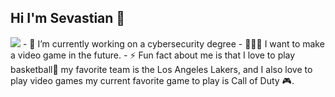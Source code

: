 ## Hi I'm Sevastian 👋
<img src= "https://miro.medium.com/v2/resize:fit:1400/1*FefjABZsli07iiL2C1ysng.gif">
- 🔭 I’m currently working on a cybersecurity degree
- 👨🏽‍💻 I want to make a video game in the future.
- ⚡ Fun fact about me is that I love to play basketball🏀 my favorite team is the Los Angeles Lakers, and I also love to play video games my current favorite game to play is Call of Duty 🎮.

<!--
**SevastianC12/SevastianC12** is a ✨ _special_ ✨ repository because its `README.md` (this file) appears on your GitHub profile.

Here are some ideas to get you started:

- 🔭 I’m currently working on a cybersecurity degree 
- 🌱 I want to learn...
- 👯 I’m looking to collaborate on ...
- 🤔 I’m looking for help with ...
- 💬 Ask me about ...
- 📫 How to reach me: ...
- 😄 Pronouns: ...
- ⚡ Fun fact: ...
-->

